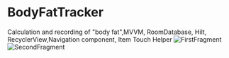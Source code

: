 # BodyFatTracker
Calculation and recording of "body fat",MVVM, RoomDatabase, Hilt, RecyclerView,Navigation component, Item Touch Helper
![FirstFragment](https://user-images.githubusercontent.com/106253655/230986832-745f5de5-3aa5-478f-b0f5-3c091bd8e8ad.png)
![SecondFragment](https://user-images.githubusercontent.com/106253655/230987558-9ea304e8-8da4-4a03-b16b-8a7c393b5ec3.png)
